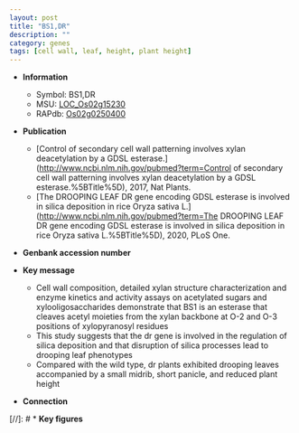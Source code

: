 ```yaml
---
layout: post
title: "BS1,DR"
description: ""
category: genes
tags: [cell wall, leaf, height, plant height]
---
```


* **Information**  
    + Symbol: BS1,DR  
    + MSU: [LOC_Os02g15230](http://rice.uga.edu/cgi-bin/ORF_infopage.cgi?orf=LOC_Os02g15230)  
    + RAPdb: [Os02g0250400](https://rapdb.dna.affrc.go.jp/locus/?name=Os02g0250400)  

* **Publication**  
    + [Control of secondary cell wall patterning involves xylan deacetylation by a GDSL esterase.](http://www.ncbi.nlm.nih.gov/pubmed?term=Control of secondary cell wall patterning involves xylan deacetylation by a GDSL esterase.%5BTitle%5D), 2017, Nat Plants.
    + [The DROOPING LEAF DR gene encoding GDSL esterase is involved in silica deposition in rice Oryza sativa L.](http://www.ncbi.nlm.nih.gov/pubmed?term=The DROOPING LEAF DR gene encoding GDSL esterase is involved in silica deposition in rice Oryza sativa L.%5BTitle%5D), 2020, PLoS One.

* **Genbank accession number**  

* **Key message**  
    + Cell wall composition, detailed xylan structure characterization and enzyme kinetics and activity assays on acetylated sugars and xylooligosaccharides demonstrate that BS1 is an esterase that cleaves acetyl moieties from the xylan backbone at O-2 and O-3 positions of xylopyranosyl residues
    + This study suggests that the dr gene is involved in the regulation of silica deposition and that disruption of silica processes lead to drooping leaf phenotypes
    + Compared with the wild type, dr plants exhibited drooping leaves accompanied by a small midrib, short panicle, and reduced plant height

* **Connection**  

[//]: # * **Key figures**  


